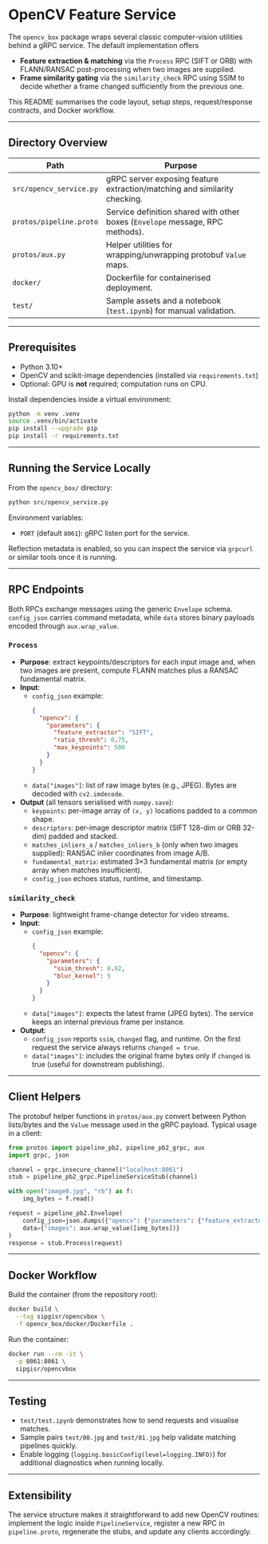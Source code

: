 # OpenCV Feature Service

The `opencv_box` package wraps several classic computer-vision utilities behind a gRPC service. The default implementation offers

- **Feature extraction & matching** via the `Process` RPC (SIFT or ORB) with FLANN/RANSAC post-processing when two images are supplied.
- **Frame similarity gating** via the `similarity_check` RPC using SSIM to decide whether a frame changed sufficiently from the previous one.

This README summarises the code layout, setup steps, request/response contracts, and Docker workflow.

---

## Directory Overview

| Path | Purpose |
| --- | --- |
| `src/opencv_service.py` | gRPC server exposing feature extraction/matching and similarity checking. |
| `protos/pipeline.proto` | Service definition shared with other boxes (`Envelope` message, RPC methods). |
| `protos/aux.py` | Helper utilities for wrapping/unwrapping protobuf `Value` maps. |
| `docker/` | Dockerfile for containerised deployment. |
| `test/` | Sample assets and a notebook (`test.ipynb`) for manual validation. |

---

## Prerequisites

- Python 3.10+
- OpenCV and scikit-image dependencies (installed via `requirements.txt`)
- Optional: GPU is **not** required; computation runs on CPU.

Install dependencies inside a virtual environment:

```bash
python -m venv .venv
source .venv/bin/activate
pip install --upgrade pip
pip install -r requirements.txt
```

---

## Running the Service Locally

From the `opencv_box/` directory:

```bash
python src/opencv_service.py
```

Environment variables:
- `PORT` (default `8061`): gRPC listen port for the service.

Reflection metadata is enabled, so you can inspect the service via `grpcurl` or similar tools once it is running.

---

## RPC Endpoints

Both RPCs exchange messages using the generic `Envelope` schema. `config_json` carries command metadata, while `data` stores binary payloads encoded through `aux.wrap_value`.

### `Process`

- **Purpose**: extract keypoints/descriptors for each input image and, when two images are present, compute FLANN matches plus a RANSAC fundamental matrix.
- **Input**:
  - `config_json` example:
    ```json
    {
      "opencv": {
        "parameters": {
          "feature_extractor": "SIFT",
          "ratio_thresh": 0.75,
          "max_keypoints": 500
        }
      }
    }
    ```
  - `data["images"]`: list of raw image bytes (e.g., JPEG). Bytes are decoded with `cv2.imdecode`.
- **Output** (all tensors serialised with `numpy.save`):
  - `keypoints`: per-image array of `(x, y)` locations padded to a common shape.
  - `descriptors`: per-image descriptor matrix (SIFT 128-dim or ORB 32-dim) padded and stacked.
  - `matches_inliers_a` / `matches_inliers_b` (only when two images supplied): RANSAC inlier coordinates from image A/B.
  - `fundamental_matrix`: estimated 3×3 fundamental matrix (or empty array when matches insufficient).
  - `config_json` echoes status, runtime, and timestamp.

### `similarity_check`

- **Purpose**: lightweight frame-change detector for video streams.
- **Input**:
  - `config_json` example:
    ```json
    {
      "opencv": {
        "parameters": {
          "ssim_thresh": 0.92,
          "blur_kernel": 5
        }
      }
    }
    ```
  - `data["images"]`: expects the latest frame (JPEG bytes). The service keeps an internal previous frame per instance.
- **Output**:
  - `config_json` reports `ssim`, `changed` flag, and runtime. On the first request the service always returns `changed = true`.
  - `data["images"]`: includes the original frame bytes only if `changed` is true (useful for downstream publishing).

---

## Client Helpers

The protobuf helper functions in `protos/aux.py` convert between Python lists/bytes and the `Value` message used in the gRPC payload. Typical usage in a client:

```python
from protos import pipeline_pb2, pipeline_pb2_grpc, aux
import grpc, json

channel = grpc.insecure_channel("localhost:8061")
stub = pipeline_pb2_grpc.PipelineServiceStub(channel)

with open("image0.jpg", "rb") as f:
    img_bytes = f.read()

request = pipeline_pb2.Envelope(
    config_json=json.dumps({"opencv": {"parameters": {"feature_extractor": "SIFT"}}}),
    data={"images": aux.wrap_value([img_bytes])}
)
response = stub.Process(request)
```

---

## Docker Workflow

Build the container (from the repository root):

```bash
docker build \
  --tag sipgisr/opencvbox \
  -f opencv_box/docker/Dockerfile .
```

Run the container:

```bash
docker run --rm -it \
  -p 8061:8061 \
  sipgisr/opencvbox
```

---

## Testing

- `test/test.ipynb` demonstrates how to send requests and visualise matches.
- Sample pairs `test/00.jpg` and `test/01.jpg` help validate matching pipelines quickly.
- Enable logging (`logging.basicConfig(level=logging.INFO)`) for additional diagnostics when running locally.

---

## Extensibility

The service structure makes it straightforward to add new OpenCV routines: implement the logic inside `PipelineService`, register a new RPC in `pipeline.proto`, regenerate the stubs, and update any clients accordingly.

